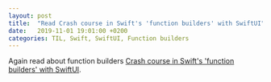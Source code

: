 ```yaml
---
layout: post
title:  "Read Crash course in Swift's 'function builders' with SwiftUI"
date:   2019-11-01 19:01:00 +0200
categories: TIL, Swift, SwiftUI, Function builders 
---
```

Again read about function builders [Crash course in Swift's 'function builders' with SwiftUI](https://blog.vihan.org/swift-function-builders/).
